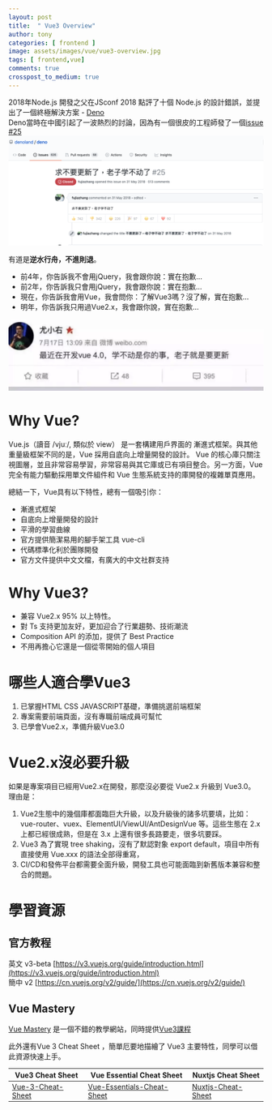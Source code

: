 ```yaml
---
layout: post
title:  " Vue3 Overview"
author: tony
categories: [ frontend ]
image: assets/images/vue/vue3-overview.jpg
tags: [ frontend,vue]
comments: true
crosspost_to_medium: true
---
```

2018年Node.js 開發之父在JSconf 2018 點評了十個 Node.js 的設計錯誤，並提出了一個終極解決方案 - [Deno](https://github.com/ry/deno/tree/5c7ba22f2242930ad09f011eaea12a59153e294f/deno2)  
Deno當時在中國引起了一波熱烈的討論，因為有一個很皮的工程師發了一個[issue #25](https://github.com/denoland/deno/issues/25)
![](../../assets/images/vue/please-dont-update.png)

有道是**逆水行舟，不進則退**。
- 前4年，你告訴我不會用jQuery，我會跟你說：實在抱歉…
- 前2年，你告訴我只會用jQuery，我會跟你說：實在抱歉…
- 現在，你告訴我會用Vue，我會問你：了解Vue3嗎？沒了解，實在抱歉…
- 明年，你告訴我只用過Vue2.x，我會跟你說，實在抱歉…

![老子就是要更新](../../assets/images/vue/vue4.png)

# Why Vue?
Vue.js（讀音 /vjuː/, 類似於 view） 是一套構建用戶界面的 漸進式框架。與其他重量級框架不同的是，Vue 採用自底向上增量開發的設計。 Vue 的核心庫只關注視圖層，並且非常容易學習，非常容易與其它庫或已有項目整合。另一方面，Vue 完全有能力驅動採用單文件組件和 Vue 生態系統支持的庫開發的複雜單頁應用。

總結一下，Vue具有以下特性，總有一個吸引你：
- 漸進式框架
- 自底向上增量開發的設計
- 平滑的學習曲線
- 官方提供簡潔易用的腳手架工具 vue-cli
- 代碼標準化利於團隊開發
- 官方文件提供中文文檔，有廣大的中文社群支持

# Why Vue3?
- 兼容 Vue2.x 95% 以上特性。
- 對 Ts 支持更加友好，更加迎合了行業趨勢、技術潮流
- Composition API 的添加，提供了 Best Practice
- 不用再擔心它還是一個從零開始的個人項目

# 哪些人適合學Vue3
1. 已掌握HTML CSS JAVASCRIPT基礎，準備挑選前端框架
2. 專案需要前端頁面，沒有專職前端成員可幫忙
3. 已學會Vue2.x，準備升級Vue3.0

# Vue2.x沒必要升級
如果是專案項目已經用Vue2.x在開發，那麼沒必要從 Vue2.x 升級到 Vue3.0。  
理由是：
1. Vue2生態中的幾個庫都面臨巨大升級，以及升級後的諸多坑要填，比如：vue-router、vuex、ElementUI/ViewUI/AntDesignVue 等。這些生態在 2.x 上都已經很成熟，但是在 3.x 上還有很多長路要走，很多坑要踩。
2. Vue3 為了實現 tree shaking，沒有了默認對象 export default，項目中所有直接使用 Vue.xxx 的語法全部得重寫，
3. CI/CD和發佈平台都需要全面升級，開發工具也可能面臨到新舊版本兼容和整合的問題。

# 學習資源
## 官方教程
英文 v3-beta
[https://v3.vuejs.org/guide/introduction.html](https://v3.vuejs.org/guide/introduction.html)  
簡中 v2
[https://cn.vuejs.org/v2/guide/](https://cn.vuejs.org/v2/guide/)
## Vue Mastery
[Vue Mastery](https://www.vuemastery.com) 是一個不錯的教學網站，同時提供[Vue3課程](https://www.vuemastery.com/courses-path/vue3)

此外還有Vue 3 Cheat Sheet ，簡單厄要地描繪了 Vue3 主要特性，同學可以借此資源快速上手。  

| Vue3 Cheat Sheet | Vue Essential Cheat Sheet | Nuxtjs Cheat Sheet |  
| ---- | ---- |---- |  
|[Vue-3-Cheat-Sheet](https://www.vuemastery.com/pdf/Vue-3-Cheat-Sheet.pdf) |[Vue-Essentials-Cheat-Sheet](https://www.vuemastery.com/pdf/Vue-Essentials-Cheat-Sheet.pdf) | [Nuxtjs-Cheat-Sheet](https://www.vuemastery.com/pdf/Nuxtjs-Cheat-Sheet.pdf) |

